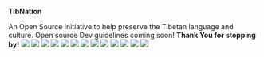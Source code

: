 **TibNation**

An Open Source Initiative to help preserve the Tibetan language and culture.
Open source Dev guidelines coming soon!
**Thank You for stopping by!**
<img src='public/assets/imgreadme/home.png'>
<img src='public/assets/imgreadme/home2.png'>
<img src='public/assets/imgreadme/news.png'>
<img src='public/assets/imgreadme/courseList.png'>
<img src='public/assets/imgreadme/about.png'>
<img src='public/assets/imgreadme/fundamentals.png'>
<img src='public/assets/imgreadme/courseDetails.png'>
<img src='public/assets/imgreadme/courseDetails2.png'>
<img src='public/assets/imgreadme/testfull.png'>
<img src='public/assets/imgreadme/test.png'>
<img src='public/assets/imgreadme/game.png'>
<img src='public/assets/imgreadme/comments.png'>
<img src='public/assets/imgreadme/accountedit.png'>



